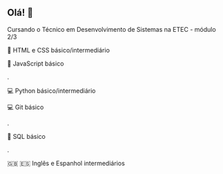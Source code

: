 ## Olá! 👋

Cursando o Técnico em Desenvolvimento de Sistemas na ETEC - módulo 2/3

🎨 HTML e CSS básico/intermediário


🧩 JavaScript básico 

.

💻 Python básico/intermediário

💻 Git básico

.

💾 SQL básico

.

🇬🇧 🇪🇸 Inglês e Espanhol intermediários
  
<!--
**luanavitorino07/luanavitorino07** is a ✨ _special_ ✨ repository because its `README.md` (this file) appears on your GitHub profile.

Here are some ideas to get you started:

- 🔭 I’m currently working on ...
- 🌱 I’m currently learning ...
- 👯 I’m looking to collaborate on ...
- 🤔 I’m looking for help with ...
- 💬 Ask me about ...
- 📫 How to reach me: ...
- 😄 Pronouns: ...
- ⚡ Fun fact: ...
-->
